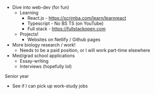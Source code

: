 - Dive into web-dev (for fun)
	- Learning
		- React.js - https://scrimba.com/learn/learnreact
		- Typescript - No BS TS (on YouTube)
		- Full stack - https://fullstackopen.com 
	- Projects!
		- Websites on Netlify / Github pages
- More biology research / work!
	- Needs to be a paid position, or I will work part-time elsewhere
- Med/grad school applications 
	- Essay-writing
	- Interviews (hopefully lol)


Senior year
- See if I can pick up work-study jobs 
